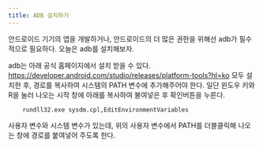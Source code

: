 ```yaml
---
title: ADB 설치하기
---
```

안드로이드 기기의 앱을 개발하거나, 안드로이드의 더 많은 권한을 위해선 adb가 필수적으로 필요하다.
오늘은 adb를 설치해보자.


adb는 아래 공식 홈페이지에서 설치 받을 수 있다. 
https://developer.android.com/studio/releases/platform-tools?hl=ko
모두 설치한 후, 경로를 복사하여 시스템의 PATH 변수에 추가해주어야 한다.
일단 윈도우 키와 R을 눌러 나오는 시작 창에 아래를 복사하여 불여넣은 후 확인버튼을 누른다.

```{.no-highlight}
    rundll32.exe sysdm.cpl,EditEnvironmentVariables
```
사용자 변수와 시스템 변수가 있는데, 위의 사용자 변수에서 PATH를 더블클릭해 나오는 창에 경로를 붙여넣어 주도록 한다.